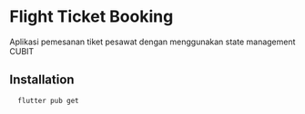 
# Flight Ticket Booking
Aplikasi pemesanan tiket pesawat dengan menggunakan state management CUBIT
## Installation

```bash
  flutter pub get
```
    
